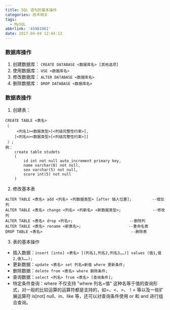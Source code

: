 ```yaml
---
title: SQL 语句的基本操作
categories: 技术相关
tags:
  - MySQL
abbrlink: '45981961'
date: 2017-04-04 12:44:13
---
```

### 数据库操作

1. 创建数据库： `CREATE DATABASE <数据库名> [其他选项]`
2. 使用数据库： `USE <数据库名>`
3. 修改数据库： `ALTER DATABASE <数据库名>`
4. 删除数据库： `DROP DATABASE <数据库名>`

### 数据表操作

1. 创建表：

```
CREATE TABLE <表名>
（
     <列名1><数据类型>[<列级完整性约束>],
    [<列名n><数据类型>[<列级完整性约束>]]
 ）;
例：
    create table studets
    (
        id int not null auto_increment primary key,
        name varchar(8) not null,
        sex varchar(5) not null,
        score int(5) not null
    )
```

2. 修改基本表

```
ALTER TABLE <表名> add <列名> <列数据类型> [after 插入位置];         --增加列
ALTER TABLE <表名> change <列名> <列新名> <新数据类型>;              --修改列
ALTER TABLE <表名> drop <列名>;                         --删除列
ALTER TABLE <表名> rename <新表名>;                     --重命名表
DROP TABLE <表名>                                       --删除表
```

3. 表的基本操作

* 插入数据：`insert [into] <表名> [(列名1,列名2,列名3……)] values (值1,值2,值3……);`
* 更新数据：`update <表名> set 列名=新值 where 更新条件;`
* 删除数据：`delete from <表名> where 删除条件;`
* 查询数据：`select <列名> from <表名> [查询条件];`
* 特定条件查询：where 不仅支持 "where 列名=值" 这种名等于值的查询形式，对一般的比较运算的运算符都是支持的，如=、<、>、！= 等以及一些扩展运算符 is[not] null、in、like 等，还可以对查询条件使用 or 和 and 进行组合查询。
